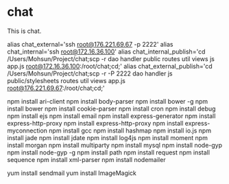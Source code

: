 chat
==============

This is chat.


alias chat_external='ssh root@176.221.69.67 -p 2222'
alias chat_internal='ssh root@172.16.36.100'
alias chat_internal_publish='cd /Users/Mohsun/Project/chat;scp -r dao handler public routes util views js app.js root@172.16.36.100:/root/chat;cd;'
alias chat_external_publish='cd /Users/Mohsun/Project/chat;scp -r -P 2222 dao handler js public/stylesheets routes util views app.js root@176.221.69.67:/root/chat;cd;'


npm install ari-client
npm install body-parser
npm install bower -g
npm install bower
npm install cookie-parser
npm install cron
npm install debug
npm install ejs
npm install email
npm install express-generator
npm install express-http-proxy
npm install express-http-proxy
npm install express-myconnection
npm install gcc
npm install hashmap
npm install io.js
npm install jade
npm install jdate 
npm install log4js
npm install moment
npm install morgan
npm install multiparty
npm install mysql
npm install node-gyp
npm install node-gyp -g 
npm install path 
npm install request
npm install sequence
npm install xml-parser
npm install nodemailer

yum install sendmail
yum install ImageMagick